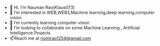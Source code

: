 - 👋 Hi, I’m Nauman Rao(Klaus073)
- 👀 I’m interested in WEB,WEB3,Machine learning,deep learning,computer vision
- 🌱 I’m currently learning computer vision
- 💞️ I’m looking to collaborate on some Machine Learning , Artificial Intelligence Projects
- 📫Reach me at nomirao1254@gmail.com

<!---
Klaus073/Klaus073 is a ✨ special ✨ repository because its `README.md` (this file) appears on your GitHub profile.
You can click the Preview link to take a look at your changes.
--->
